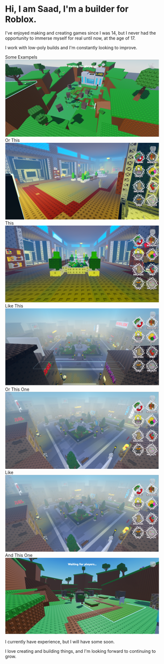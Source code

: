 # Hi, I am Saad, I'm a builder for Roblox.

I've enjoyed making and creating games since I was 14, but I never had the opportunity to immerse myself for real until now, at the age of 17.


I work with low-poly builds and I'm constantly looking to improve.

Some Exampels 
![image alt](https://github.com/N0Nl/N0Nl.github.io/blob/main/image.png?raw=true)
Or This
![image alt](https://github.com/N0Nl/N0Nl.github.io/blob/main/image%20(6).png?raw=true)
This
![image alt](https://github.com/N0Nl/N0Nl.github.io/blob/main/image%20(5).png?raw=true)
Like This
![image alt](https://github.com/N0Nl/N0Nl.github.io/blob/main/image%20(4).png?raw=true)
Or This One
![image alt](https://github.com/N0Nl/N0Nl.github.io/blob/main/image%20(3).png?raw=true)
Like
![image alt](https://github.com/N0Nl/N0Nl.github.io/blob/main/image%20(2).png?raw=true)
And This One
![image alt](https://github.com/N0Nl/N0Nl.github.io/blob/main/image%20(1).png?raw=true)


I currently have experience, but I will have some soon.

I love creating and building things, and I'm looking forward to continuing to grow.

